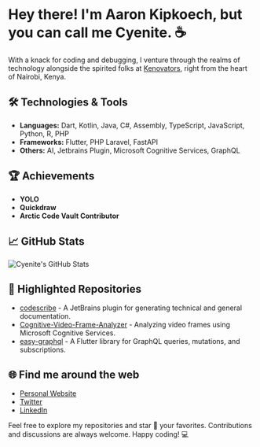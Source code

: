 # Hey there! I'm Aaron Kipkoech, but you can call me Cyenite. ☕

With a knack for coding and debugging, I venture through the realms of technology alongside the spirited folks at [Kenovators](https://github.com/Kenovators), right from the heart of Nairobi, Kenya.

## 🛠️ Technologies & Tools
- **Languages:** Dart, Kotlin, Java, C#, Assembly, TypeScript, JavaScript, Python, R, PHP
- **Frameworks:** Flutter, PHP Laravel, FastAPI
- **Others:** AI, Jetbrains Plugin, Microsoft Cognitive Services, GraphQL

## 🏆 Achievements
- **YOLO**
- **Quickdraw**
- **Arctic Code Vault Contributor**

## 📈 GitHub Stats
![Cyenite's GitHub Stats](https://github-readme-stats.vercel.app/api?username=cyenite&show_icons=true&hide_title=true&count_private=true&hide=prs&theme=default_repocard)

## 📂 Highlighted Repositories
- [codescribe](https://github.com/cyenite/codescribe) - A JetBrains plugin for generating technical and general documentation.
- [Cognitive-Video-Frame-Analyzer](https://github.com/cyenite/Cognitive-Video-Frame-Analyzer) - Analyzing video frames using Microsoft Cognitive Services.
- [easy-graphql](https://github.com/cyenite/easy-graphql) - A Flutter library for GraphQL queries, mutations, and subscriptions.

## 🌐 Find me around the web
- [Personal Website](https://cyenite.github.io)
- [Twitter](https://twitter.com/AarKip)
- [LinkedIn](https://www.linkedin.com/in/aaron-kipkoech-4a2250202/)

Feel free to explore my repositories and star 🌟 your favorites. Contributions and discussions are always welcome. Happy coding! 💻
